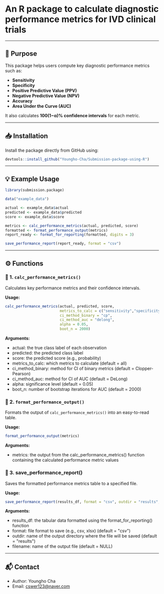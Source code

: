 # An R package to calculate diagnostic performance metrics for IVD clinical trials

---

## 🎯 Purpose

This package helps users compute key diagnostic performance metrics such as:

- **Sensitivity**
- **Specificity**
- **Positive Predictive Value (PPV)**
- **Negative Predictive Value (NPV)**
- **Accuracy**
- **Area Under the Curve (AUC)**

It also calculates **100(1−α)% confidence intervals** for each metric.

---

## 📥 Installation

Install the package directly from GitHub using:

```r
devtools::install_github("Youngho-Cha/Submission-package-using-R")
```

---

## 💡 Example Usage

```r
library(submission.package)

data("example_data")

actual <- example_data$actual
predicted <- example_data$predicted
score <- example_data$score

metrics <- calc_performance_metrics(actual, predicted, score)
formatted <- format_performance_output(metrics)
report_ready <- format_for_reporting(formatted, digits = 3)

save_performance_report(report_ready, format = "csv")
```

---

## ⚙️ Functions

### 🔹 1. `calc_performance_metrics()`

Calculates key performance metrics and their confidence intervals.

**Usage:**
```r
calc_performance_metrics(actual, predicted, score, 
                         metrics_to_calc = c("sensitivity","specificity","ppv","npv","accuracy","auc"), 
                         ci_method_binary = "cp",
                         ci_method_auc = "delong", 
                         alpha = 0.05, 
                         boot_n = 2000)
```

**Arguments:**
* actual: the true class label of each observation
* predicted: the predicted class label
* score: the predicted score (e.g., probability)
* metrics_to_calc: which metrics to calculate (default = all)
* ci_method_binary: method for CI of binary metrics (default = Clopper-Pearson)
* ci_method_auc: method for CI of AUC (default = DeLong)
* alpha: significance level (default = 0.05)
* boot_n: number of bootstrap iterations for AUC (default = 2000)

### 🔹 2. `format_performance_output()`

Formats the output of `calc_performance_metrics()` into an easy-to-read table.

**Usage:**
```r
format_performance_output(metrics)
```

**Arguments:**
* metrics: the output from the calc_performance_metrics() function containing the calculated performance metric values

### 🔹 3. save_performance_report()

Saves the formatted performance metrics table to a specified file.

**Usage:**
```r
save_performance_report(results_df, format = "csv", outdir = "results", filename = NULL)
```

**Arguments:**
* results_df: the tabular data formatted using the format_for_reporting() function
* format: file format to save (e.g., csv, xlsx) (default = "csv")
* outdir: name of the output directory where the file will be saved (default = "results")
* filename: name of the output file (default = NULL)

---

## 📬 Contact

* Author: Youngho Cha
* Email: cswer123@naver.com

